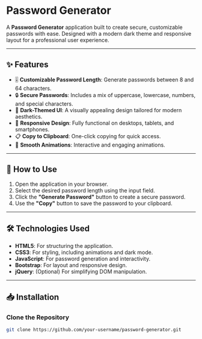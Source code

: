 # Password Generator

A **Password Generator** application built to create secure, customizable passwords with ease. Designed with a modern dark theme and responsive layout for a professional user experience.

---

## ✨ Features

- 🎚️ **Customizable Password Length**: Generate passwords between 8 and 64 characters.
- 🔒 **Secure Passwords**: Includes a mix of uppercase, lowercase, numbers, and special characters.
- 🌙 **Dark-Themed UI**: A visually appealing design tailored for modern aesthetics.
- 📱 **Responsive Design**: Fully functional on desktops, tablets, and smartphones.
- 📋 **Copy to Clipboard**: One-click copying for quick access.
- 🎨 **Smooth Animations**: Interactive and engaging animations.

---



## 🚀 How to Use

1. Open the application in your browser.
2. Select the desired password length using the input field.
3. Click the **"Generate Password"** button to create a secure password.
4. Use the **"Copy"** button to save the password to your clipboard.

---

## 🛠️ Technologies Used

- **HTML5**: For structuring the application.
- **CSS3**: For styling, including animations and dark mode.
- **JavaScript**: For password generation and interactivity.
- **Bootstrap**: For layout and responsive design.
- **jQuery**: (Optional) For simplifying DOM manipulation.

---

## 📥 Installation

### Clone the Repository

```bash
git clone https://github.com/your-username/password-generator.git